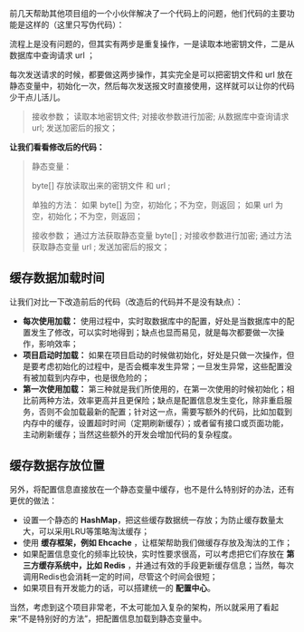 前几天帮助其他项目组的一个小伙伴解决了一个代码上的问题，他们代码的主要功能是这样的（这里只写伪代码）：

流程上是没有问题的，但其实有两步是重复操作，一是读取本地密钥文件，二是从数据库中查询请求 url ；

每次发送请求的时候，都要做这两步操作，其实完全是可以把密钥文件和 url 放在静态变量中，初始化一次，然后每次发送报文时直接使用，这样就可以让你的代码少干点儿活儿。

> 接收参数；
> 读取本地密钥文件;
> 对接收参数进行加密;
> 从数据库中查询请求url;
> 发送加密后的报文；

**让我们看看修改后的代码：**

> 静态变量：
>
> byte[] 存放读取出来的密钥文件 和 url ;
>
> 单独的方法：
> 如果 byte[] 为空，初始化；不为空，则返回；
> 如果 url 为空，初始化；不为空，则返回；
>
> 接收参数；
> 通过方法获取静态变量 byte[] ;
> 对接收参数进行加密;
> 通过方法获取静态变量 url ;
> 发送加密后的报文；

## 缓存数据加载时间

让我们对比一下改造前后的代码（改造后的代码并不是没有缺点）：

*   **每次使用加载：** 使用过程中，实时取数据库中的配置，好处是当数据库中的配置发生了修改，可以实时地得到；缺点也显而易见，就是每次都要做一次操作，影响效率；
*   **项目启动时加载：** 如果在项目启动的时候做初始化，好处是只做一次操作，但是要考虑初始化的过程中，是否会概率发生异常；一旦发生异常，这些配置没有被加载到内存中，也是很危险的；
*   **第一次使用加载：** 第三种就是我们所使用的，在第一次使用的时候初始化；相比前两种方法，效率更高并且更保险；缺点是配置信息发生变化，除非重启服务，否则不会加载最新的配置；针对这一点，需要写额外的代码，比如加载到内存中的缓存，设置超时时间（定期刷新缓存）；或者留有接口或页面功能，主动刷新缓存；当然这些额外的开发会增加代码的复杂程度。

## 缓存数据存放位置

另外，将配置信息直接放在一个静态变量中缓存，也不是什么特别好的办法，还有更优的做法：

*   设置一个静态的 **HashMap**，把这些缓存数据统一存放；为防止缓存数量太大，可以采用LRU等策略淘汰缓存；
*   使用 **缓存框架，例如 Ehcache** ，让框架帮助我们做缓存存放及淘汰的工作；
*   如果配置信息变化的频率比较快，实时性要求很高，可以考虑把它们存放在 **第三方缓存系统中，比如 Redis** ，并通过有效的手段更新缓存信息；当然，每次调用Redis也会消耗一定的时间，尽管这个时间会很短；
*   如果项目有开发能力的话，可以搭建统一的 **配置中心**。

当然，考虑到这个项目非常老，不太可能加入复杂的架构，所以就采用了看起来“不是特别好的方法”，把配置信息加载到静态变量中。
